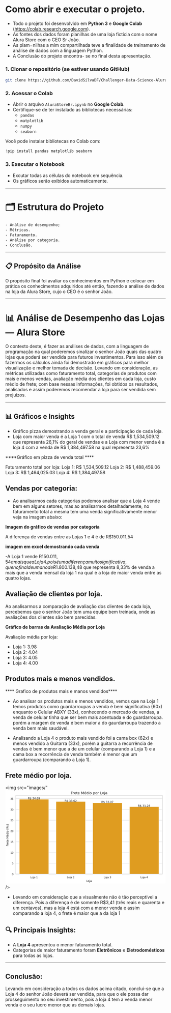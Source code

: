 #  Como abrir e executar o projeto.

- Todo o projeto foi desenvolvido em **Python 3** e **Google Colab** (https://colab.research.google.com).
- As fontes dos dados foram planilhas de uma loja fictícia com o nome Alura Store com o CEO Sr João.
- As plam=nilhas a mim compartilhada teve a finalidade de treinamento de análise de dados com a linguagem Python.
- A Conclusão do projeto encontra- se no final desta apresentação.


### 1. Clonar o repositório (se estiver usando GitHub)
```bash
git clone https://github.com/DavidSilvaDF/Challenger-Data-Science-AluraStore
```
### 2. Acessar o Colab
- Abrir o arquivo `AluraStoreBr.ipynb` no **Google Colab**. 
- Certifique-se de ter instalado as bibliotecas necessárias:
  - `pandas`
  - `matplotlib`
  - `numpy`
  - `seaborn` 

Você pode instalar bibliotecas no Colab com:
```python
!pip install pandas matplotlib seaborn
```

### 3. Executar o Notebook
- Excutar todas as células do notebook em sequência.
- Os gráficos serão exibidos automaticamente.

---

# 🗂️ Estrutura do Projeto

	- Análise de desempenho;
	- Métricas.
	- Faturamento.
	- Análise por categoria.
	- Conclusão.

---

## 📋 Propósito da Análise
O propósito final foi avaliar os conhecimentos em Python e colocar em prática os conhecimentos adquiridos até então, fazendo a análise de dados na loja da Alura Store, cujo o CEO é o senhor João.

---

# 📊 Análise de Desempenho das Lojas — Alura Store

O contexto deste, é fazer as análises de dados, com a linguagem de programação na qual poderemos sinalizar o senhor João quais das quatro lojas que poderá ser vendida para futuros investimentos. Para isso além de fazermos os cálculos ainda foi demostrado em gráficos para melhor visualização e melhor tomada de decisão. 
Levando em consideração, as métricas utilizadas como faturamento total, categorias de produtos com mais e menos vendas, avaliação média dos clientes em cada loja, custo médio de frete; com base nessas informações, foi obtidos os resultados, analisados e assim poderemos recomendar a loja para ser vendida sem prejuízos.

---

## 📊 Gráficos e Insights

- Gráfico pizza demostrando a venda geral e a participação de cada loja. 
- Loja com maior venda é a Loja 1 com o total de venda R$ 1,534,509.12 que representa 26,1% do geral de vendas e a Loja com menor venda é a loja 4 com a venda de R$ 1,384,497.58 na qual representa 23,6% 


****Gráfico em pizza de venda total ****

Faturamento total por loja:
Loja 1: R$ 1,534,509.12
Loja 2: R$ 1,488,459.06
Loja 3: R$ 1,464,025.03
Loja 4: R$ 1,384,497.58

## Vendas por categoria:

- Ao analisarmos cada categorias podemos analisar que a Loja 4 vende bem em alguns setores, mas ao analisarmos detalhadamente, no faturamento total a mesma tem uma venda significativamente menor veja na imagem abaixo:

****Imagem do gráfico de vendas por categoria****


A diferença de vendas entre as Lojas 1 e 4 é de R$150.011,54 


****imagem em excel demostrando cada venda****

-A Loja 1 vende R$150.011,54 a mais que a Loja 4. pois é uma diferença muito significativa, que no final de um ano de R$1.800.138,48 que representa 8,33% de venda a mais que a venda mensal da loja 1 na qual é a loja de maior venda entre as quatro lojas.


## Avaliação de clientes por loja.


Ao analisarmos a comparação de avaliação dos clientes de cada loja, percebemos que o senhor João tem uma equipe bem treinada, onde as avaliações dos clientes são bem parecidas.


****Gráfico de barras da Avaliação Média por Loja****

Avaliação média por loja:
- Loja 1: 3.98
- Loja 2: 4.04
- Loja 3: 4.05
- Loja 4: 4.00


## Produtos mais e menos vendidos.

**** Grafico de produtos mais e manos vendidos****

- Ao analisar os produtos mais e menos vendidos, vemos que na Loja 1 temos produtos como guardarroupas a venda é bem significativa (60x) enquanto o Celular ABXY (33x), conhecendo o mercado de vendas, a venda de celular tinha que ser bem mais acentuada e do guardarroupa. porém a margem de venda é bem maior a do gaurdarroupa trazendo a venda bem mais saudável.

- Analisando a Loja 4 o produto mais vendido foi a cama box (62x) e menos vendido a Guitarra (33x), porém a guitarra a recorrência de vendas é bem menor que a de um celular (comparando a Loja 1) e a cama box a recorrência de venda também é menor que um guardarroupa (comparando a Loja 1).


## Frete médio por loja.

<img src="images/"![Exibe a média do Frete por Loja](frete_medio_loja.png)/>
- Levando em consideração que a visualmente não é tão perceptível a diferença. Pois a diferença é de somente R$3,41 (três reais e quarenta e um centavos), mas a loja 4 está com a menor venda e assim comparando a loja 4, o frete é maior que a da loja 1 




## 🔍 **Principais Insights**:
- A **Loja 4** apresentou o menor faturamento total.
- Categorias de maior faturamento foram **Eletrônicos** e **Eletrodomésticos** para todas as lojas.

---

##  Conclusão:

Levando em consideração a todos os dados acima citado, conclui-se que a Loja 4 do senhor João deverá ser vendida, para que o ele possa dar prosseguimento no seu investimento, pois a loja 4 tem a venda menor venda e o seu lucro menor que as demais lojas.